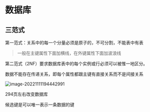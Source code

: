 # 数据库

## 三范式

第一范式：关系中的每一个分量必须是原子的，不可分割，不能表中有表

>一般在主键属性下面加横线，在外键属性下面加波浪线

第二范式（2NF）要求数据库表中的每个实例或行必须可以被惟一地区分。

数据不能存在传递关系，即每个属性都跟主键有直接关系而不是间接关系

![image-20221111194442991](C:\Users\微笑\AppData\Roaming\Typora\typora-user-images\image-20221111194442991.png)

294页左右改变数据库

候选键是可以唯一表示一条数据的键																											